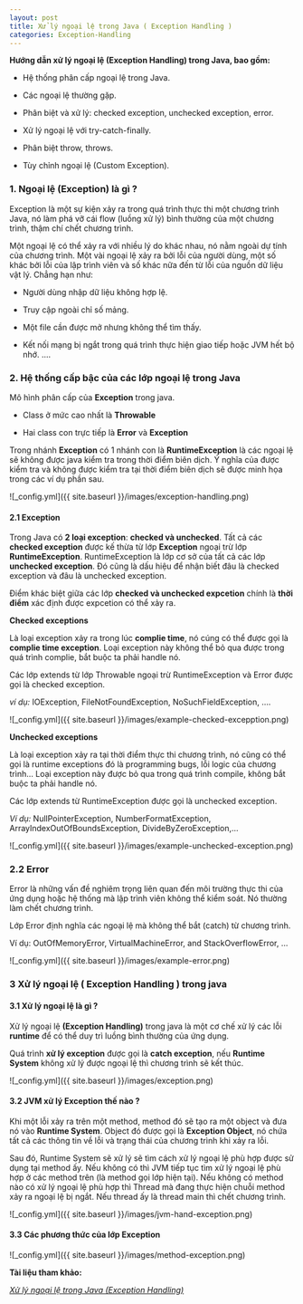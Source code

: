 ```yaml
---
layout: post
title: Xử lý ngoại lệ trong Java ( Exception Handling )
categories: Exception-Handling
---
```


**Hướng dẫn xử lý ngoại lệ (Exception Handling) trong Java, bao gồm:**

+ Hệ thống phân cấp ngoại lệ trong Java.

+ Các ngoại lệ thường gặp.

+ Phân biệt và xử lý: checked exception, unchecked exception, error.

+ Xử lý ngoại lệ với try-catch-finally.

+ Phân biệt throw, throws.

+ Tùy chỉnh ngoại lệ (Custom Exception).


### 1. Ngoại lệ (Exception) là gì  ?

Exception là một sự kiện xảy ra trong quá trình thực thi một chương trình Java, nó làm phá vỡ cái flow (luồng xử lý) bình thường của một chương trình, thậm chí chết chương trình.

Một ngoại lệ có thể xảy ra với nhiều lý do khác nhau, nó nằm ngoài dự tính của chương trình. Một vài ngoại lệ xảy ra bởi lỗi của người dùng, một số khác bởi lỗi của lập trình viên và số khác nữa đến từ lỗi của nguồn dữ liệu vật lý. Chẳng hạn như:

+ Người dùng nhập dữ liệu không hợp lệ.

+ Truy cập ngoài chỉ số mảng.

+ Một file cần được mở nhưng không thể tìm thấy.

+ Kết nối mạng bị ngắt trong quá trình thực hiện giao tiếp hoặc JVM hết bộ nhớ. ....

### 2. Hệ thống cấp bậc của các lớp ngoại lệ trong Java

Mô hình phân cấp của **Exception** trong java.
     
+ Class ở mức cao nhất là **Throwable**

+ Hai class con trực tiếp là **Error** và **Exception**

Trong nhánh **Exception** có 1 nhánh con là **RuntimeException** là các ngoại lệ sẽ không được java kiểm tra trong thời điểm biên dịch.
Ý nghĩa của được kiểm tra và không được kiểm tra tại thời điểm biên dịch sẽ được minh họa trong các ví dụ phần sau.

![_config.yml]({{ site.baseurl }}/images/exception-handling.png)

#### 2.1  Exception

Trong Java có **2 loại exception**: **checked và unchecked**. Tất cả các **checked exception** được kế thừa từ lớp **Exception** ngoại trừ lớp **RuntimeException**.
RuntimeException là lớp cơ sở của tất cả các lớp **unchecked exception**. Đó cũng là dấu hiệu để nhận biết đâu là checked exception và đâu là unchecked exception.

Điểm khác biệt giữa các lớp **checked và unchecked expcetion** chính là **thời điểm** xác định được expcetion có thể xảy ra.

**Checked exceptions**

Là loại exception xảy ra trong lúc **complie time**, nó cúng có thể được gọi là **complie time exception**. Loại exception này không thể bỏ qua được
trong quá trình complie, bắt buộc ta phải handle nó.

Các lớp extends từ lớp Throwable ngoại trừ RuntimeException và Error được gọi là checked exception.

*ví dụ:* IOException, FileNotFoundException, NoSuchFieldException, ….

![_config.yml]({{ site.baseurl }}/images/example-checked-excepption.png)

**Unchecked exceptions**

Là loại exception xảy ra tại thời điểm thực thi chương trình, nó cũng có thể gọi là runtime exceptions đó là programming bugs, lỗi logic của chương trình…
Loại exception này được bỏ qua trong quá trình compile, không bắt buộc ta phải handle nó.

Các lớp extends từ RuntimeException được gọi là unchecked exception.

*Ví dụ:* NullPointerException, NumberFormatException, ArrayIndexOutOfBoundsException, DivideByZeroException,…

![_config.yml]({{ site.baseurl }}/images/example-unchecked-exception.png)

### 2.2 Error

Error là những vấn đề nghiêm trọng liên quan đến môi trường thực thi của ứng dụng hoặc hệ thống mà lập trình viên không thể kiểm soát. Nó thường làm chết chương trình.

Lớp Error định nghĩa các ngoại lệ mà không thể bắt (catch) từ chương trình.

Ví dụ: OutOfMemoryError, VirtualMachineError, and StackOverflowError, …

![_config.yml]({{ site.baseurl }}/images/example-error.png)

### 3 Xử lý ngoại lệ ( Exception Handling ) trong java

#### 3.1 Xử lý ngoại lệ là gì ?

Xử lý ngoại lệ **(Exception Handling)** trong java là một cơ chế xử lý các lỗi **runtime** để có thể duy trì luồng bình thường của ứng dụng.

Quá trình **xử lý exception** được gọi là **catch exception**, nếu **Runtime System** không xử lý được ngoại lệ thì chương trình sẽ kết thúc.

![_config.yml]({{ site.baseurl }}/images/exception.png)

#### 3.2 JVM xử lý Exception thế nào ?

Khi một lỗi xảy ra trên một method, method đó sẽ tạo ra một object và đưa nó vào **Runtime System**. Object đó được gọi là **Exception Object**, nó chứa tất cả các thông tin về lỗi và trạng thái của chương trình khi xảy ra lỗi.

Sau đó, Runtime System sẽ xử lý sẽ tìm cách xử lý ngoại lệ phù hợp được sử dụng tại method ấy. Nếu không có thì JVM tiếp tục tìm xử lý ngoại lệ phù hợp ở các method trên (là method gọi lớp hiện tại). Nếu không có method nào có xử lý ngoại lệ phù hợp thì Thread mà đang thực hiện chuỗi method xảy ra ngoại lệ bị ngắt. Nếu thread ấy là thread main thì chết chương trình.

![_config.yml]({{ site.baseurl }}/images/jvm-hand-exception.png)

#### 3.3 Các phương thức của lớp Exception

![_config.yml]({{ site.baseurl }}/images/method-exception.png)


**Tài liệu tham khảo:**

*[Xử lý ngoại lệ trong Java (Exception Handling)](https://gpcoder.com/2430-xu-ly-ngoai-le-trong-java-exception-handling/#He_thong_cap_bac_cua_cac_lop_ngoai_le_trong_Java)*